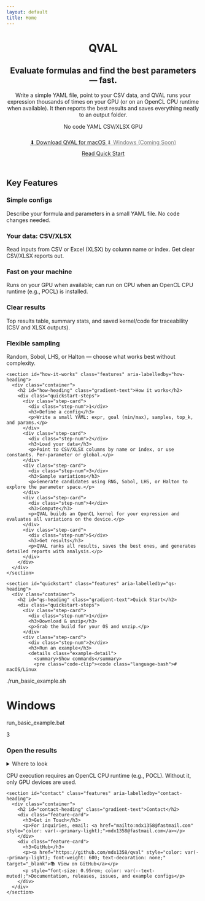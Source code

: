 ```yaml
---
layout: default
title: Home
---
```


<header class="hero" role="banner">
    <div class="container">
      <div class="hero-content">
        <h1 class="gradient-text animate-on-scroll">QVAL</h1>
        <h2 class="animate-on-scroll">Evaluate formulas and find the best parameters — fast.</h2>
        <p class="hero-description animate-on-scroll">Write a simple YAML file, point to your CSV data, and QVAL runs your expression thousands of times on your GPU (or on an OpenCL CPU runtime when available). It then reports the best results and saves everything neatly to an output folder.</p>
        <div class="hero-badges" role="complementary">
          <span class="badge">No code</span>
          <span class="badge">YAML</span>
          <span class="badge">CSV/XLSX</span>
          <span class="badge">GPU</span>
        </div>
        <div class="download-buttons" style="margin-top: 1.5rem;" id="downloads">
          <a href="https://github.com/mdx1358/qval/releases/latest/download/qval-macos-arm64.zip" class="download-btn download-btn-mac" data-track="download-mac">
            <span class="download-icon">⬇</span> Download QVAL for macOS
          </a>
          <a href="#" class="download-btn download-btn-win" data-track="download-win" style="opacity: 0.6; cursor: not-allowed;">
            <span class="download-icon">⬇</span> Windows (Coming Soon)
          </a>
        </div>
        <div class="download-buttons" style="margin-top: 0.75rem;">
          <a href="#quickstart" class="link-btn">Read Quick Start</a>
        </div>
      </div>
    </div>
  </header>

  <main>
    <section id="features" class="features" aria-labelledby="features-heading">
      <div class="container">
        <h2 id="features-heading" class="gradient-text">Key Features</h2>
        <div class="feature-card">
          <h3>Simple configs</h3>
          <p>Describe your formula and parameters in a small YAML file. No code changes needed.</p>
        </div>
        <div class="feature-card">
          <h3>Your data: CSV/XLSX</h3>
          <p>Read inputs from CSV or Excel (XLSX) by column name or index. Get clear CSV/XLSX reports out.</p>
        </div>
        <div class="feature-card">
          <h3>Fast on your machine</h3>
          <p>Runs on your GPU when available; can run on CPU when an OpenCL CPU runtime (e.g., POCL) is installed.</p>
        </div>
        <div class="feature-card">
          <h3>Clear results</h3>
          <p>Top results table, summary stats, and saved kernel/code for traceability (CSV and XLSX outputs).</p>
        </div>
        <div class="feature-card">
          <h3>Flexible sampling</h3>
          <p>Random, Sobol, LHS, or Halton — choose what works best without complexity.</p>
        </div>
      </div>
    </section>

    <section id="how-it-works" class="features" aria-labelledby="how-heading">
      <div class="container">
        <h2 id="how-heading" class="gradient-text">How it works</h2>
        <div class="quickstart-steps">
          <div class="step-card">
            <div class="step-num">1</div>
            <h3>Define a config</h3>
            <p>Write a small YAML: expr, goal (min/max), samples, top_k, and params.</p>
          </div>
          <div class="step-card">
            <div class="step-num">2</div>
            <h3>Load your data</h3>
            <p>Point to CSV/XLSX columns by name or index, or use constants. Per-parameter or global.</p>
          </div>
          <div class="step-card">
            <div class="step-num">3</div>
            <h3>Sample variations</h3>
            <p>Generate candidates using RNG, Sobol, LHS, or Halton to explore the parameter space.</p>
          </div>
          <div class="step-card">
            <div class="step-num">4</div>
            <h3>Compute</h3>
            <p>QVAL builds an OpenCL kernel for your expression and evaluates all variations on the device.</p>
          </div>
          <div class="step-card">
            <div class="step-num">5</div>
            <h3>Get results</h3>
            <p>QVAL ranks all results, saves the best ones, and generates detailed reports with analysis.</p>
          </div>
        </div>
      </div>
    </section>

    <section id="quickstart" class="features" aria-labelledby="qs-heading">
      <div class="container">
        <h2 id="qs-heading" class="gradient-text">Quick Start</h2>
        <div class="quickstart-steps">
          <div class="step-card">
            <div class="step-num">1</div>
            <h3>Download & unzip</h3>
            <p>Grab the build for your OS and unzip.</p>
          </div>
          <div class="step-card">
            <div class="step-num">2</div>
            <h3>Run an example</h3>
            <details class="example-detail">
              <summary>Show commands</summary>
              <pre class="code-clip"><code class="language-bash"># macOS/Linux
./run_basic_example.sh
# Windows
run_basic_example.bat</code></pre>
            </details>
          </div>
          <div class="step-card">
            <div class="step-num">3</div>
            <h3>Open the results</h3>
            <details class="example-detail">
              <summary>Where to look</summary>
              <pre class="code-clip"><code class="language-text">output/tutorial/00_minimal/report/report.txt
output/tutorial/00_minimal/code/eval.cl</code></pre>
            </details>
          </div>
        </div>
        <p class="note">CPU execution requires an OpenCL CPU runtime (e.g., POCL). Without it, only GPU devices are used.</p>
      </div>
    </section>

    <section id="contact" class="features" aria-labelledby="contact-heading">
      <div class="container">
        <h2 id="contact-heading" class="gradient-text">Contact</h2>
        <div class="feature-card">
          <h3>Get in Touch</h3>
          <p>For inquiries, email: <a href="mailto:mdx1358@fastmail.com" style="color: var(--primary-light);">mdx1358@fastmail.com</a></p>
        </div>
        <div class="feature-card">
          <h3>GitHub</h3>
          <p><a href="https://github.com/mdx1358/qval" style="color: var(--primary-light); font-weight: 600; text-decoration: none;" target="_blank">📚 View on GitHub</a></p>
          <p style="font-size: 0.95rem; color: var(--text-muted);">Documentation, releases, issues, and example configs</p>
        </div>
      </div>
    </section>
  </main>
